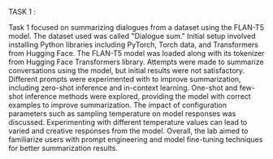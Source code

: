 TASK 1 : 

Task 1 focused on summarizing dialogues from a dataset using the FLAN-T5 model.
The dataset used was called "Dialogue sum."
Initial setup involved installing Python libraries including PyTorch, Torch data, and Transformers from Hugging Face.
The FLAN-T5 model was loaded along with its tokenizer from Hugging Face Transformers library.
Attempts were made to summarize conversations using the model, but initial results were not satisfactory.
Different prompts were experimented with to improve summarization, including zero-shot inference and in-context learning.
One-shot and few-shot inference methods were explored, providing the model with correct examples to improve summarization.
The impact of configuration parameters such as sampling temperature on model responses was discussed.
Experimenting with different temperature values can lead to varied and creative responses from the model.
Overall, the lab aimed to familiarize users with prompt engineering and model fine-tuning techniques for better summarization results.
